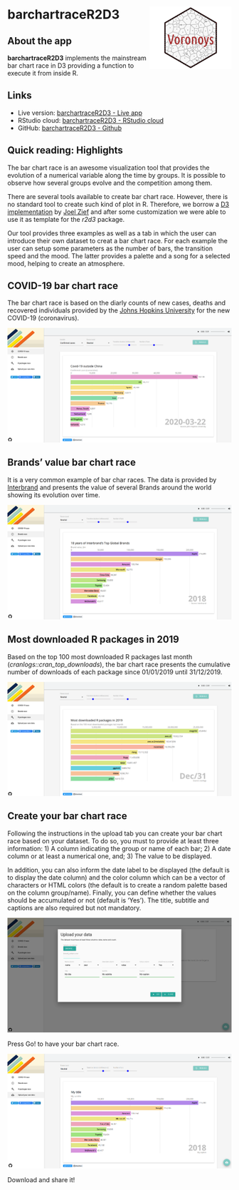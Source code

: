 
# barchartraceR2D3 <a href='https://voronoys.shinyapps.io/barchartraceR2D3'><img src='www/img/logo.png' align="right" height="138.5" /></a>

## About the app

**barchartraceR2D3** implements the mainstream bar chart race in D3
providing a function to execute it from inside R.

## Links

  - Live version: [barchartraceR2D3 - Live
    app](https://voronoys.shinyapps.io/barchartraceR2D3/)
  - RStudio cloud: [barchartraceR2D3 - RStudio
    cloud](https://rstudio.cloud/project/1061658)
  - GitHub: [barchartraceR2D3 -
    Github](https://github.com/voronoys/barchartraceR2D3)

## Quick reading: Highlights

The bar chart race is an awesome visualization tool that provides the
evolution of a numerical variable along the time by groups. It is
possible to observe how several groups evolve and the competition among
them.

There are several tools available to create bar chart race. However,
there is no standard tool to create such kind of plot in R. Therefore,
we borrow a [D3
implementation](https://bl.ocks.org/jrzief/70f1f8a5d066a286da3a1e699823470f)
by [Joel Zief](https://bl.ocks.org/jrzief) and after some customization
we were able to use it as template for the *r2d3* package.

Our tool provides three examples as well as a tab in which the user can
introduce their own dataset to creat a bar chart race. For each example
the user can setup some parameters as the number of bars, the transition
speed and the mood. The latter provides a palette and a song for a
selected mood, helping to create an atmosphere.

## COVID-19 bar chart race

The bar chart race is based on the diarly counts of new cases, deaths
and recovered individuals provided by the [Johns Hopkins
University](https://github.com/CSSEGISandData/COVID-19) for the new
COVID-19 (coronavirus).

![](www/img/covid19.png)

## Brands’ value bar chart race

It is a very common example of bar char races. The data is provided by
[Interbrand](https://www.interbrand.com/best-brands/) and presents the
value of several Brands around the world showing its evolution over
time.

![](www/img/brands.png)

## Most downloaded R packages in 2019

Based on the top 100 most downloaded R packages last month
(*cranlogs::cran\_top\_downloads*), the bar chart race presents the
cumulative number of downloads of each package since 01/01/2019 until
31/12/2019.

![](www/img/pkgs.png)

## Create your bar chart race

Following the instructions in the upload tab you can create your bar
chart race based on your dataset. To do so, you must to provide at least
three information: 1) A column indicating the group or name of each bar;
2) A date column or at least a numerical one, and; 3) The value to be
displayed.

In addition, you can also inform the date label to be displayed (the
default is to display the date column) and the color column which can be
a vector of characters or HTML colors (the default is to create a random
palette based on the column group/name). Finally, you can define whether
the values should be accumulated or not (default is ‘Yes’). The title,
subtitle and captions are also required but not mandatory.

![](www/img/user.png)

Press Go\! to have your bar chart race.

![](www/img/user_barchart.png)

Download and share it\!
